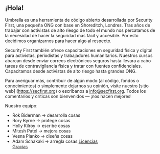 [Title]: # (Sobre Umbrella)
[Difficulty]: # (Principiante)
[Order]: # (0)

## ¡Hola!

Umbrella es una herramienta de código abierto desarrollada por Security First, una pequeña ONG con base en Shoreditch, Londres. Tras años de trabajar con activistas de alto riesgo de todo el mundo nos percatamos de la necesidad de hacer la seguridad más fácil y accesible. Por esto decidimos organizarnos para hacer algo al respecto.

Security First también ofrece capacitaciones en seguridad física y digital para activistas, periodistas y trabajadores humanitarios. Nuestros cursos abarcan desde enviar correos electrónicos seguros hasta llevara a cabo tareas de contravigilancia física y tratar con fuentes confidenciales. Capacitamos desde activistas de alto riesgo hasta grandes ONG.

Para averiguar más, contribuir de algún modo (al código, fondos o conocimientos) o simplemente dejarnos su opinión, visite nuestro [sitio web] (https://secfirst.org) o escríbanos a info@secfirst.org. Todos los comentarios y críticas son bienvenidos — ¡nos hacen mejores!

Nuestro equipo:

*   Rok Biderman -> desarrolla cosas
*   Rory Byrne -> protege cosas
*   Holly Kilroy -> escribe cosas
*   Mitesh Patel -> mejora cosas
*   Vesna Planko -> diseña cosas 
*   Adam Schakaki -> arregla cosas
[Licencias](umbrella://licences/)  
[Gracias](umbrella://thankyou/)